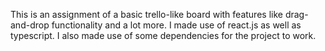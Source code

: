 This is an assignment of a basic trello-like board with features like drag-and-drop functionality and a lot more.
I made use of react.js as well as typescript.
I also made use of some dependencies for the project to work.
